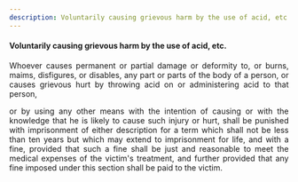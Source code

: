 ```yaml
---
description: Voluntarily causing grievous harm by the use of acid, etc.
---
```


#### Voluntarily causing grievous harm by the use of acid, etc.
<div style="text-align: justify">

Whoever causes permanent or partial damage or deformity to, or burns, maims, disfigures, or disables, any part or parts of the body of a person, or causes grievous hurt by throwing acid on or administering acid to that person,

</p>

or by using any other means with the intention of causing or with the knowledge that he is likely to cause such injury or hurt, shall be punished with imprisonment of either description for a term which shall not be less than ten years but which may extend to imprisonment for life, and with a fine, provided that such a fine shall be just and reasonable to meet the medical expenses of the victim's treatment, and further provided that any fine imposed under this section shall be paid to the victim.

</div>

